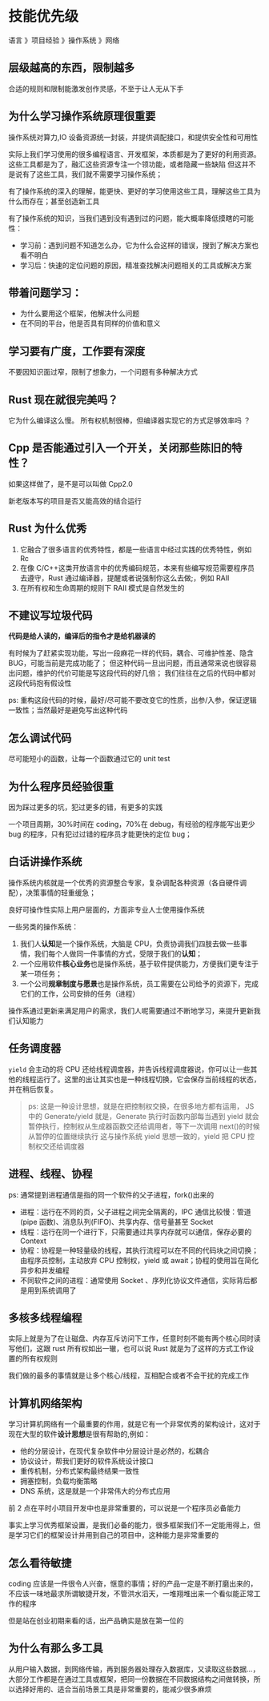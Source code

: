 # 技能优先级

语言 》项目经验 》操作系统 》网络

## 层级越高的东西，限制越多

合适的规则和限制能激发创作灵感，不至于让人无从下手

## 为什么学习操作系统原理很重要

操作系统对算力,IO 设备资源统一封装，并提供调配接口，和提供安全性和可用性

实际上我们学习使用的很多编程语言、开发框架，本质都是为了更好的利用资源。
这些工具都是为了，融汇这些资源专注一个领功能，或者隐藏一些缺陷
但这并不是说有了这些工具，我们就不需要学习操作系统；

有了操作系统的深入的理解，能更快、更好的学习使用这些工具，理解这些工具为什么而存在；甚至创造新工具

有了操作系统的知识，当我们遇到没有遇到过的问题，能大概率降低摸瞎的可能性：

- 学习前：遇到问题不知道怎么办，它为什么会这样的错误，搜到了解决方案也看不明白
- 学习后：快速的定位问题的原因，精准查找解决问题相关的工具或解决方案

## 带着问题学习：

- 为什么要用这个框架，他解决什么问题
- 在不同的平台，他是否具有同样的价值和意义

## 学习要有广度，工作要有深度

不要因知识面过窄，限制了想象力，一个问题有多种解决方式

## Rust 现在就很完美吗？

它为什么编译这么慢。
所有权机制很棒，但编译器实现它的方式足够效率吗 ？

## Cpp 是否能通过引入一个开关，关闭那些陈旧的特性？

如果这样做了，是不是可以叫做 Cpp2.0

新老版本写的项目是否又能高效的结合运行

## Rust 为什么优秀

1. 它融合了很多语言的优秀特性，都是一些语言中经过实践的优秀特性，例如 Rc
2. 在像 C/C++这类开放语言中的优秀编码规范，本来有些编写规范需要程序员去遵守，Rust 通过编译器，提醒或者说强制你这么去做;，例如 RAII
3. 在所有权和生命周期的规则下 RAII 模式是自然发生的

## 不建议写垃圾代码

**代码是给人读的，编译后的指令才是给机器读的**

有时候为了赶紧实现功能，写出一段麻花一样的代码，耦合、可维护性差、隐含 BUG，可能当前是完成功能了；
但这种代码一旦出问题，而且通常来说也很容易出问题，维护的代价可能是写这段代码的好几倍；
我们往往在之后的代码中都对这段代码抱有假设性

ps: 重构这段代码的时候，最好/尽可能不要改变它的性质，出参/入参，保证逻辑一致性；当然最好是避免写出这种代码

## 怎么调试代码

尽可能短小的函数，让每一个函数通过它的 unit test

## 为什么程序员经验很重

因为踩过更多的坑，犯过更多的错，有更多的实践

一个项目周期，30%时间在 coding，70%在 debug，有经验的程序能写出更少 bug 的程序，只有犯过过错的程序员才能更快的定位 bug；

## 白话讲操作系统

操作系统内核就是一个优秀的资源整合专家，复杂调配各种资源（各自硬件调配），决策事情的轻重缓急；

良好可操作性实际上用户层面的，方面非专业人士使用操作系统

一些另类的操作系统：

1. 我们人**认知**是一个操作系统，大脑是 CPU，负责协调我们四肢去做一些事情，我们每个人做同一件事情的方式，受限于我们的**认知**；
2. 一个应用软件**核心业务**也是操作系统，基于软件提供能力，方便我们更专注于某一项任务；
3. 一个公司**规章制度与愿景**也是操作系统，员工需要在公司给予的资源下，完成它们的工作，公司安排的任务（进程）

操作系通过更新来满足用户的需求，我们人呢需要通过不断地学习，来提升更新我们认知能力

## 任务调度器

`yield` 会主动的将 CPU 还给线程调度器，并告诉线程调度器说，你可以让一些其他的线程运行了。这里的出让其实也是一种线程切换，它会保存当前线程的状态，并在稍后恢复。

> ps: 这是一种设计思想，就是在把控制权交换，在很多地方都有运用，
> JS 中的 Generate/yield 就是，Generate 执行时函数内部每当遇到 yield 就会暂停执行，控制权从生成器函数交还给调用者，等下一次调用 next()的时候从暂停的位置继续执行
> 这与操作系统 yield 思想一致的，yield 把 CPU 控制权交还给调度器

## 进程、线程、协程

ps: 通常提到进程通信是指的同一个软件的父子进程，fork()出来的

- 进程：运行在不同的页，父子进程之间完全隔离的，IPC 通信比较慢：管道(pipe 函数)、消息队列(FIFO)、共享内存、信号量甚至 Socket
- 线程：运行在同一个进行下，只需要通过共享内存就可以通信，保存必要的 Context
- 协程：协程是一种轻量级的线程，其执行流程可以在不同的代码块之间切换；由程序员控制，主动放弃 CPU 控制权，yield 或 await；协程的使用旨在简化异步和并发编程
- 不同软件之间的进程：通常使用 Socket 、序列化协议文件通信，实际背后都是用到系统调用了

## 多核多线程编程

实际上就是为了在让磁盘、内存互斥访问下工作，任意时刻不能有两个核心同时读写他们，这跟 rust 所有权如出一辙，也可以说 Rust 就是为了这样的方式工作设置的所有权规则

我们做的最多的事情就是让多个核心/线程，互相配合或者不会干扰的完成工作

## 计算机网络架构

学习计算机网络有一个最重要的作用，就是它有一个非常优秀的架构设计，这对于现在大型的软件**设计思想**是很有帮助的,例如：

- 他的分层设计，在现代复杂软件中分层设计是必然的，松耦合
- 协议设计，帮我们更好的软件系统设计接口
- 重传机制，分布式架构最终结果一致性
- 拥塞控制，负载均衡策略
- DNS 系统，这是就是一个非常伟大的分布式应用

前 2 点在平时小项目开发中也是非常重要的，可以说是一个程序员必备能力

事实上学习优秀框架设置，是我们必备的能力，很多框架我们不一定能用得上，但是学习它们的框架设计并用到自己的项目中，这种能力是非常重要的

## 怎么看待敏捷

coding 应该是一件很令人兴奋，惬意的事情；好的产品一定是不断打磨出来的，不应该一味地最求所谓敏捷开发，不管洪水滔天，一堆翔堆出来一个看似能正常工作的程序

但是站在创业初期来看的话，出产品确实是放在第一位的

## 为什么有那么多工具

从用户输入数据，到网络传输，再到服务器处理存入数据库，又读取这些数据...，大部分工作都是在通过工具或框架，把同一份数据在不同数据结构之间做转换，所以选择好用的、适合当前场景工具是非常重要的，能减少很多麻烦
